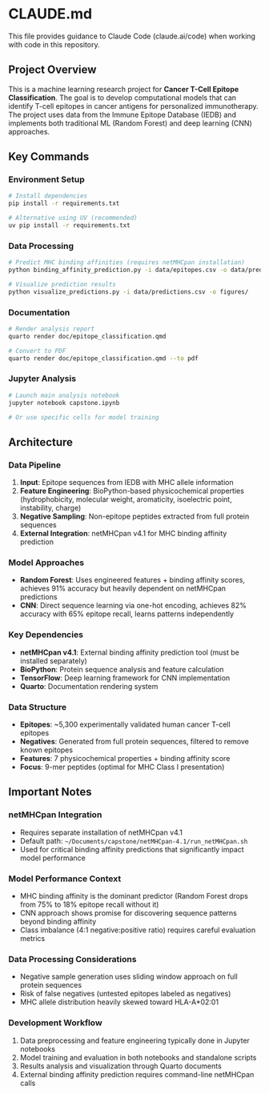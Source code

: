 # CLAUDE.md

This file provides guidance to Claude Code (claude.ai/code) when working with code in this repository.

## Project Overview

This is a machine learning research project for **Cancer T-Cell Epitope Classification**. The goal is to develop computational models that can identify T-cell epitopes in cancer antigens for personalized immunotherapy. The project uses data from the Immune Epitope Database (IEDB) and implements both traditional ML (Random Forest) and deep learning (CNN) approaches.

## Key Commands

### Environment Setup
```bash
# Install dependencies
pip install -r requirements.txt

# Alternative using UV (recommended)
uv pip install -r requirements.txt
```

### Data Processing
```bash
# Predict MHC binding affinities (requires netMHCpan installation)
python binding_affinity_prediction.py -i data/epitopes.csv -o data/predictions.csv

# Visualize prediction results
python visualize_predictions.py -i data/predictions.csv -o figures/
```

### Documentation
```bash
# Render analysis report
quarto render doc/epitope_classification.qmd

# Convert to PDF
quarto render doc/epitope_classification.qmd --to pdf
```

### Jupyter Analysis
```bash
# Launch main analysis notebook
jupyter notebook capstone.ipynb

# Or use specific cells for model training
```

## Architecture

### Data Pipeline
1. **Input**: Epitope sequences from IEDB with MHC allele information
2. **Feature Engineering**: BioPython-based physicochemical properties (hydrophobicity, molecular weight, aromaticity, isoelectric point, instability, charge)
3. **Negative Sampling**: Non-epitope peptides extracted from full protein sequences
4. **External Integration**: netMHCpan v4.1 for MHC binding affinity prediction

### Model Approaches
- **Random Forest**: Uses engineered features + binding affinity scores, achieves 91% accuracy but heavily dependent on netMHCpan predictions
- **CNN**: Direct sequence learning via one-hot encoding, achieves 82% accuracy with 65% epitope recall, learns patterns independently

### Key Dependencies
- **netMHCpan v4.1**: External binding affinity prediction tool (must be installed separately)
- **BioPython**: Protein sequence analysis and feature calculation
- **TensorFlow**: Deep learning framework for CNN implementation
- **Quarto**: Documentation rendering system

### Data Structure
- **Epitopes**: ~5,300 experimentally validated human cancer T-cell epitopes
- **Negatives**: Generated from full protein sequences, filtered to remove known epitopes
- **Features**: 7 physicochemical properties + binding affinity score
- **Focus**: 9-mer peptides (optimal for MHC Class I presentation)

## Important Notes

### netMHCpan Integration
- Requires separate installation of netMHCpan v4.1
- Default path: `~/Documents/capstone/netMHCpan-4.1/run_netMHCpan.sh`
- Used for critical binding affinity predictions that significantly impact model performance

### Model Performance Context
- MHC binding affinity is the dominant predictor (Random Forest drops from 75% to 18% epitope recall without it)
- CNN approach shows promise for discovering sequence patterns beyond binding affinity
- Class imbalance (4:1 negative:positive ratio) requires careful evaluation metrics

### Data Processing Considerations
- Negative sample generation uses sliding window approach on full protein sequences
- Risk of false negatives (untested epitopes labeled as negatives)
- MHC allele distribution heavily skewed toward HLA-A*02:01

### Development Workflow
1. Data preprocessing and feature engineering typically done in Jupyter notebooks
2. Model training and evaluation in both notebooks and standalone scripts
3. Results analysis and visualization through Quarto documents
4. External binding affinity prediction requires command-line netMHCpan calls